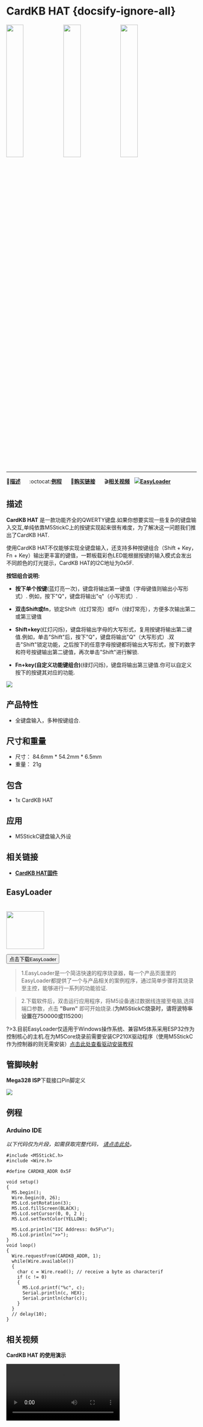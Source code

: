 # CardKB HAT {docsify-ignore-all}

<img src="assets/img/product_pics/hat/cardkb_hat/cardkb_hat_01.jpg" width="30%" height="30%"><img src="assets/img/product_pics/hat/cardkb_hat/cardkb_hat_02.jpg" width="30%" height="30%"><img src="assets/img/product_pics/hat/cardkb_hat/cardkb_hat_03.jpg" width="30%" height="30%">

***

:memo:**[描述](#描述)**&nbsp;&nbsp;&nbsp;&nbsp;&nbsp;&nbsp;:octocat:**[例程](#例程)**&nbsp;&nbsp;&nbsp;&nbsp;&nbsp;&nbsp;🛒**[购买链接](https://m5stack.com/collections/m5-unit/products/cardkb-hat)**&nbsp;&nbsp;&nbsp;&nbsp;&nbsp;&nbsp;:clapper:**[相关视频](#相关视频)**&nbsp;&nbsp;&nbsp;<img src="https://m5stack.oss-cn-shenzhen.aliyuncs.com/image/EasyLoader_logo-min.jpg">**[EasyLoader](#EasyLoader)**

## 描述

**CardKB HAT** 是一款功能齐全的QWERTY键盘.如果你想要实现一些复杂的键盘输入交互,单纯依靠M5StickC上的按键实现起来很有难度，为了解决这一问题我们推出了CardKB HAT.

使用CardKB HAT不仅能够实现全键盘输入，还支持多种按键组合（Shift + Key，Fn + Key）输出更丰富的键值，一颗板载彩色LED能根据按键的输入模式会发出不同颜色的灯光提示，CardKB HAT的I2C地址为0x5F.

**按钮组合说明:**

* **按下单个按键**(蓝灯亮一次)，键盘将输出第一键值（字母键值则输出小写形式）. 例如，按下"Q"，键盘将输出"q"（小写形式）.

* **双击Shift或fn**，锁定Shift（红灯常亮）或Fn（绿灯常亮），方便多次输出第二或第三键值

* **Shift+key**(红灯闪烁)，键盘将输出字母的大写形式，复用按键将输出第二键值.例如，单击"Shift"后，按下"Q"，键盘将输出"Q"（大写形式）.双击"Shift"锁定功能，之后按下的任意字母按键都将输出大写形式，按下的数字和符号按键输出第二键值，再次单击"Shift"进行解锁.

* **Fn+key(自定义功能键组合)**(绿灯闪烁)，键盘将输出第三键值.你可以自定义按下的按键其对应的功能.

<img src="assets/img/product_pics/hat/cardkb_hat/cardkb_hat_04.jpg">


## 产品特性

- 全键盘输入，多种按键组合.

## 尺寸和重量

- 尺寸： 84.6mm * 54.2mm * 6.5mm
- 重量： 21g

## 包含

- 1x CardKB HAT

## 应用

- M5StickC键盘输入外设

## 相关链接

- **[CardKB HAT固件](https://github.com/m5stack/M5-ProductExampleCodes/tree/master/Hat/CardKB_HAT/firmware_328p/cardKB_HAT)**

## EasyLoader

<img src="https://m5stack.oss-cn-shenzhen.aliyuncs.com/image/EasyLoader_logo.png" width="100px" style="margin-top:20px">

<a href="https://m5stack.oss-cn-shenzhen.aliyuncs.com/EasyLoader/HAT/CardKB/EasyLoader_CardKB_HAT.exe"><button type="button" class="btn btn-primary">点击下载EasyLoader</button></a>

>1.EasyLoader是一个简洁快速的程序烧录器，每一个产品页面里的EasyLoader都提供了一个与产品相关的案例程序，通过简单步骤将其烧录至主控，能够进行一系列的功能验证.

>2.下载软件后，双击运行应用程序，将M5设备通过数据线连接至电脑,选择端口参数，点击 **"Burn"** 即可开始烧录.(**为M5StickC烧录时，请将波特率设置在750000或115200**)

?>3.目前EasyLoader仅适用于Windows操作系统、兼容M5体系采用ESP32作为控制核心的主机.在为M5Core烧录前需要安装CP210X驱动程序（使用M5StickC作为控制器的则无需安装）[点击此处查看驱动安装教程](zh_CN/related_documents/M5Burner#安装串口驱动)

## 管脚映射

**Mega328 ISP**下载接口Pin脚定义

<img src="assets\img\product_pics\app\mega328_isp.png">

## 例程

### Arduino IDE

*以下代码仅为片段，如需获取完整代码， [请点击此处](https://github.com/m5stack/M5-ProductExampleCodes/tree/master/Hat/CardKB_HAT)。*

```arduino
#include <M5StickC.h>
#include <Wire.h>

#define CARDKB_ADDR 0x5F

void setup()
{
  M5.begin();
  Wire.begin(0, 26);
  M5.Lcd.setRotation(3);
  M5.Lcd.fillScreen(BLACK);
  M5.Lcd.setCursor(0, 0, 2 );
  M5.Lcd.setTextColor(YELLOW);

  M5.Lcd.println("IIC Address: 0x5F\n");
  M5.Lcd.println(">>");
}
void loop()
{
  Wire.requestFrom(CARDKB_ADDR, 1);
  while(Wire.available())
  {
    char c = Wire.read(); // receive a byte as characterif
    if (c != 0)
    {
      M5.Lcd.printf("%c", c);
      Serial.println(c, HEX);
      Serial.println(char(c));
    }
  }
  // delay(10);
}
```

## 相关视频

**CardKB HAT 的使用演示**

<video class="video_size" controls>
    <source src="https://m5stack.oss-cn-shenzhen.aliyuncs.com/video/Product_example_video/HAT/CardKB_HAT.mp4" type="video/mp4">
</video>
